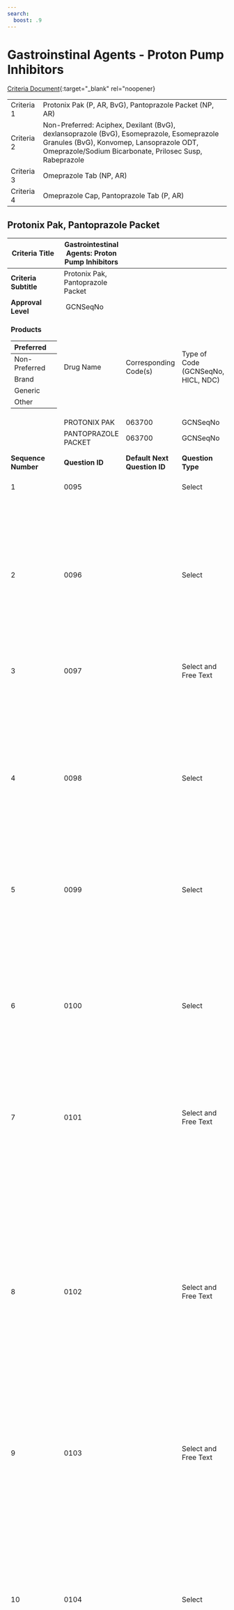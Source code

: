 ```yaml
---
search:
  boost: .9
---
```


# Gastroinstinal Agents - Proton Pump Inhibitors

[Criteria Document](https://mygainwell-my.sharepoint.com/:w:/g/personal/kaelyn_dobbins_gainwelltechnologies_com/EablvZtd5N9Fl1gDbh_BylkBmwQedxmb3nWTHFREOafmCA?e=Mu2UNp){:target="_blank" rel="noopener}

|||
| ---------- | ----------------------------------------------------------------------------------------------------------------------------------------------------------------------------------------------- |
| Criteria 1 | Protonix Pak (P, AR, BvG), Pantoprazole Packet (NP, AR)                                                                                                                                         |
| Criteria 2 | Non-Preferred: Aciphex, Dexilant (BvG), dexlansoprazole (BvG), Esomeprazole, Esomeprazole Granules (BvG), Konvomep, Lansoprazole ODT, Omeprazole/Sodium Bicarbonate, Prilosec Susp, Rabeprazole |
| Criteria 3 | Omeprazole Tab (NP, AR)                                                                                                                                                                         |
| Criteria 4 | Omeprazole Cap, Pantoprazole Tab (P, AR)                                                                                                                                                        |

## Protonix Pak, Pantoprazole Packet

<table>
<thead>
<tr class="header">
<th><strong>Criteria Title</strong> </th>
<th>Gastrointestinal Agents: Proton Pump Inhibitors</th>
<th></th>
<th></th>
<th></th>
<th></th>
<th></th>
</tr>
</thead>
<tbody>
<tr class="odd">
<td><strong>Criteria Subtitle</strong> </td>
<td>Protonix Pak, Pantoprazole Packet</td>
<td></td>
<td></td>
<td></td>
<td></td>
<td></td>
</tr>
<tr class="even">
<td><strong>Approval Level</strong> </td>
<td> GCNSeqNo</td>
<td></td>
<td></td>
<td></td>
<td></td>
<td></td>
</tr>
<tr class="odd">
<td><p><strong>Products </strong> </p>
<table>
<thead>
<tr class="header">
<th>Preferred</th>
<th></th>
</tr>
</thead>
<tbody>
<tr class="odd">
<td>Non-Preferred</td>
<td></td>
</tr>
<tr class="even">
<td>Brand</td>
<td></td>
</tr>
<tr class="odd">
<td>Generic</td>
<td></td>
</tr>
<tr class="even">
<td>Other</td>
<td></td>
</tr>
</tbody>
</table></td>
<td>Drug Name  </td>
<td>Corresponding Code(s) </td>
<td>Type of Code (GCNSeqNo, HICL, NDC) </td>
<td></td>
<td></td>
<td></td>
</tr>
<tr class="even">
<td></td>
<td>PROTONIX PAK</td>
<td>063700</td>
<td>GCNSeqNo</td>
<td></td>
<td></td>
<td></td>
</tr>
<tr class="odd">
<td></td>
<td>PANTOPRAZOLE PACKET</td>
<td>063700</td>
<td>GCNSeqNo</td>
<td></td>
<td></td>
<td></td>
</tr>
<tr class="even">
<td><strong>Sequence Number</strong></td>
<td><strong>Question ID</strong></td>
<td><strong>Default Next Question ID</strong></td>
<td><strong>Question Type</strong></td>
<td><strong>Question Text</strong></td>
<td><strong>Choice Text</strong></td>
<td><strong>Next Question ID</strong></td>
</tr>
<tr class="odd">
<td>1</td>
<td>0095</td>
<td></td>
<td>Select</td>
<td>What product is being requested?</td>
<td>Brand Protonix Pak</td>
<td>0096</td>
</tr>
<tr class="even">
<td></td>
<td></td>
<td></td>
<td></td>
<td></td>
<td>Generic pantoprazole packet</td>
<td>0098</td>
</tr>
<tr class="odd">
<td></td>
<td></td>
<td></td>
<td></td>
<td></td>
<td>Other</td>
<td>1235</td>
</tr>
<tr class="even">
<td>2</td>
<td>0096</td>
<td></td>
<td>Select</td>
<td><p>Is the patient 6 years and older?</p>
<p>Please note: a PA is only required for patients 6 years and older.</p></td>
<td>Y</td>
<td>0097</td>
</tr>
<tr class="odd">
<td></td>
<td></td>
<td></td>
<td></td>
<td></td>
<td>N</td>
<td>1237</td>
</tr>
<tr class="even">
<td>3</td>
<td>0097</td>
<td></td>
<td>Select and Free Text</td>
<td><p>Is the patient unable to swallow a tablet and/or capsule formulation?</p>
<p>If yes, please submit documentation.</p></td>
<td>Y</td>
<td>END (Approve x 180 days)</td>
</tr>
<tr class="odd">
<td></td>
<td></td>
<td></td>
<td></td>
<td></td>
<td>N</td>
<td>1235</td>
</tr>
<tr class="even">
<td>4</td>
<td>0098</td>
<td></td>
<td>Select</td>
<td>Was the drug initiated in the hospital for the treatment of a condition such as a GI bleed or the presence of a gastrostomy and/or jejunostomy (G, GJ, J-tube)?</td>
<td>Y</td>
<td>END (Approve x 180 days)</td>
</tr>
<tr class="odd">
<td></td>
<td></td>
<td></td>
<td></td>
<td></td>
<td>N</td>
<td>0099</td>
</tr>
<tr class="even">
<td>5</td>
<td>0099</td>
<td></td>
<td>Select</td>
<td><p>Is the patient new to therapy (initial authorization request) or continuing therapy (re-authorization request)? </p>
<p> </p></td>
<td>New Start (initial authorization request</td>
<td>0100</td>
</tr>
<tr class="odd">
<td></td>
<td></td>
<td></td>
<td></td>
<td></td>
<td>Continuation (re-authorization request) </td>
<td>1234</td>
</tr>
<tr class="even">
<td>6</td>
<td>0100</td>
<td></td>
<td>Select</td>
<td>Is this request being prescribed in accordance with Food and Drug Administration (FDA) approved labeling?</td>
<td>Y</td>
<td>0101</td>
</tr>
<tr class="odd">
<td></td>
<td></td>
<td></td>
<td></td>
<td></td>
<td>N</td>
<td>1235</td>
</tr>
<tr class="even">
<td>7</td>
<td>0101</td>
<td></td>
<td>Select and Free Text</td>
<td><p>Has the patient had an inadequate clinical response of at least <span class="underline">30 days</span> with at least <span class="underline">two preferred</span> drugs?</p>
<p>If yes, please submit the medication trials and dates.</p></td>
<td>Y</td>
<td>0103</td>
</tr>
<tr class="odd">
<td></td>
<td></td>
<td></td>
<td></td>
<td></td>
<td>N</td>
<td>0102</td>
</tr>
<tr class="even">
<td>8</td>
<td>0102</td>
<td></td>
<td>Select and Free Text</td>
<td><p>Has the provider submitted documentation of medical necessity beyond convenience for why the patient cannot be changed to a preferred drug (i.e., allergies, drug-drug interactions, contraindications, or intolerances)?</p>
<p>If yes, please submit the medication name and reason for inability to use.</p></td>
<td>Y</td>
<td>0103</td>
</tr>
<tr class="odd">
<td></td>
<td></td>
<td></td>
<td></td>
<td></td>
<td>N</td>
<td>1236</td>
</tr>
<tr class="even">
<td>9</td>
<td>0103</td>
<td></td>
<td>Select and Free Text</td>
<td><p>Has the brand medication been attempted and failed or is the brand medication contraindicated? </p>
<p>If yes, please submit documentation.</p></td>
<td>Y</td>
<td>0104</td>
</tr>
<tr class="odd">
<td></td>
<td></td>
<td></td>
<td></td>
<td></td>
<td>N</td>
<td>1235</td>
</tr>
<tr class="even">
<td>10</td>
<td>0104</td>
<td></td>
<td>Select</td>
<td><p>Is the request for any of the following:</p>
<p>1) a nonsolid oral dosage formulation</p>
<p>2) a non-preferred extended release formulation</p>
<p>3) a non-preferred brand name that has a preferred generic product</p></td>
<td>Y</td>
<td>0105</td>
</tr>
<tr class="odd">
<td></td>
<td></td>
<td></td>
<td></td>
<td></td>
<td>N</td>
<td>0106</td>
</tr>
<tr class="even">
<td>11</td>
<td>0105</td>
<td></td>
<td>Select and Free Text</td>
<td>Has the provider submitted documentation of medical necessity for the requested product (i.e. medical reasons for why the patient cannot be changed to a solid oral dosage formulation, inadequate clinical response with a product’s immediate release formulation, or inadequate clinical response or allergy of two or more generic labelers)?</td>
<td>Y</td>
<td>0106</td>
</tr>
<tr class="odd">
<td></td>
<td></td>
<td></td>
<td></td>
<td></td>
<td>N</td>
<td>1235</td>
</tr>
<tr class="even">
<td>12</td>
<td>0106</td>
<td></td>
<td>Select</td>
<td>Is the patient 6 years and older?</td>
<td>Y</td>
<td>0107</td>
</tr>
<tr class="odd">
<td></td>
<td></td>
<td></td>
<td></td>
<td></td>
<td>N</td>
<td>1001</td>
</tr>
<tr class="even">
<td>13</td>
<td>0107</td>
<td></td>
<td>Select and Free Text</td>
<td><p>Is the patient unable to swallow a tablet and/or capsule formulation?</p>
<p>If yes, please submit documentation.</p></td>
<td>Y</td>
<td>1001</td>
</tr>
<tr class="odd">
<td></td>
<td></td>
<td></td>
<td></td>
<td></td>
<td>N</td>
<td>1235</td>
</tr>
<tr class="even">
<td>14</td>
<td>1001</td>
<td></td>
<td>Select  </td>
<td><p>Is the request for once daily or twice daily dosing?</p>
<p>     </p></td>
<td>Once Daily Dosing</td>
<td>END (Pending Manual Review)</td>
</tr>
<tr class="odd">
<td></td>
<td></td>
<td></td>
<td></td>
<td></td>
<td>Twice Daily Dosing</td>
<td>1002</td>
</tr>
<tr class="even">
<td></td>
<td></td>
<td></td>
<td></td>
<td></td>
<td>Other</td>
<td>1235</td>
</tr>
<tr class="odd">
<td>15</td>
<td>1002</td>
<td></td>
<td>Select</td>
<td>Does the patient have a diagnosis of H. Pylori?</td>
<td>Y</td>
<td>1003</td>
</tr>
<tr class="even">
<td></td>
<td></td>
<td></td>
<td></td>
<td></td>
<td>N</td>
<td>1004</td>
</tr>
<tr class="odd">
<td>16</td>
<td>1003</td>
<td></td>
<td>Select and Free Text</td>
<td><p>Has the provider submitted documentation of the H. Pylori diagnosis?</p>
<p>If yes, please submit documentation.</p></td>
<td>Y</td>
<td>END (Pending Manual Review)</td>
</tr>
<tr class="even">
<td></td>
<td></td>
<td></td>
<td></td>
<td></td>
<td>N</td>
<td>1235</td>
</tr>
<tr class="odd">
<td>17</td>
<td>1004</td>
<td></td>
<td>Select</td>
<td>What is the patient’s diagnosis?</td>
<td>Carcinoma of GI Tract</td>
<td>1005</td>
</tr>
<tr class="even">
<td></td>
<td></td>
<td></td>
<td></td>
<td></td>
<td>COPD</td>
<td>1005</td>
</tr>
<tr class="odd">
<td></td>
<td></td>
<td></td>
<td></td>
<td></td>
<td>Crest Syndrome</td>
<td>1005</td>
</tr>
<tr class="even">
<td></td>
<td></td>
<td></td>
<td></td>
<td></td>
<td>Dyspepsia</td>
<td>1005</td>
</tr>
<tr class="odd">
<td></td>
<td></td>
<td></td>
<td></td>
<td></td>
<td>Esophageal Varices</td>
<td>1005</td>
</tr>
<tr class="even">
<td></td>
<td></td>
<td></td>
<td></td>
<td></td>
<td>Gastritis</td>
<td>1005</td>
</tr>
<tr class="odd">
<td></td>
<td></td>
<td></td>
<td></td>
<td></td>
<td>Gastroparesis</td>
<td>1005</td>
</tr>
<tr class="even">
<td></td>
<td></td>
<td></td>
<td></td>
<td></td>
<td>Scleroderma</td>
<td>1005</td>
</tr>
<tr class="odd">
<td></td>
<td></td>
<td></td>
<td></td>
<td></td>
<td>Symptomatic uncomplicated Barret’s Esophagus</td>
<td>1005</td>
</tr>
<tr class="even">
<td></td>
<td></td>
<td></td>
<td></td>
<td></td>
<td>Systemic Mastocytosis</td>
<td>1005</td>
</tr>
<tr class="odd">
<td></td>
<td></td>
<td></td>
<td></td>
<td></td>
<td>Zollinger Ellison Syndrome</td>
<td>1005</td>
</tr>
<tr class="even">
<td></td>
<td></td>
<td></td>
<td></td>
<td></td>
<td>Other</td>
<td>1005</td>
</tr>
<tr class="odd">
<td>18</td>
<td>1005</td>
<td></td>
<td>Select and Free Text</td>
<td><p>Has the provider submitted documentation of the patient’s diagnosis?</p>
<p>If yes, please submit documentation.</p></td>
<td>Y</td>
<td>1006</td>
</tr>
<tr class="even">
<td></td>
<td></td>
<td></td>
<td></td>
<td></td>
<td>N</td>
<td>1235</td>
</tr>
<tr class="odd">
<td>19</td>
<td>1006</td>
<td></td>
<td>Select and Free Text</td>
<td><p>Has the patient failed once daily dosing of the requested drug?</p>
<p>If yes, please submit documentation.</p></td>
<td>Y</td>
<td>END (Pending Manual Review)</td>
</tr>
<tr class="even">
<td></td>
<td></td>
<td></td>
<td></td>
<td></td>
<td>N</td>
<td>1235</td>
</tr>
<tr class="odd">
<td>20</td>
<td>1234</td>
<td></td>
<td>Select and Free Text</td>
<td>Has the provider submitted documentation of the patient’s clinical response to treatment and ongoing safety monitoring?</td>
<td>Y</td>
<td>END (Pending Manual Review)</td>
</tr>
<tr class="even">
<td></td>
<td></td>
<td></td>
<td></td>
<td></td>
<td>N</td>
<td>1235</td>
</tr>
<tr class="odd">
<td>21</td>
<td>1235</td>
<td></td>
<td>Free Text</td>
<td>Please provide the rationale for the medication being requested.</td>
<td>END (Pending Manual Review)</td>
<td></td>
</tr>
<tr class="even">
<td>22</td>
<td>1236</td>
<td></td>
<td>Free Text</td>
<td>Please explain the reason(s) why the patient is unable to use medications not requiring prior approval.</td>
<td>END (Pending Manual Review)</td>
<td></td>
</tr>
<tr class="odd">
<td>23</td>
<td>1237</td>
<td></td>
<td>Free Text</td>
<td>A PA is not required for those younger than 6 years of age.</td>
<td>END (Pending Manual Review)</td>
<td></td>
</tr>
</tbody>
</table>

LENGTH OF AUTHORIZATIONS: Dependent on diagnosis

|||
| ------------------ | --------- |
| **Last Approved ** | 8/11/2023 |
| **Other**          |           |

## Non-Preferred Products

<table>
<thead>
<tr class="header">
<th><strong>Criteria Title</strong> </th>
<th>Gastrointestinal Agents: Proton Pump Inhibitors</th>
<th></th>
<th></th>
<th></th>
<th></th>
<th></th>
</tr>
</thead>
<tbody>
<tr class="odd">
<td><strong>Criteria Subtitle</strong> </td>
<td>Non-Preferred Products</td>
<td></td>
<td></td>
<td></td>
<td></td>
<td></td>
</tr>
<tr class="even">
<td><strong>Approval Level</strong> </td>
<td> GCNSeqNo</td>
<td></td>
<td></td>
<td></td>
<td></td>
<td></td>
</tr>
<tr class="odd">
<td><p><strong>Products </strong> </p>
<table>
<thead>
<tr class="header">
<th>Preferred</th>
<th></th>
</tr>
</thead>
<tbody>
<tr class="odd">
<td>Non-Preferred</td>
<td>X</td>
</tr>
<tr class="even">
<td>Brand</td>
<td></td>
</tr>
<tr class="odd">
<td>Generic</td>
<td></td>
</tr>
<tr class="even">
<td>Other</td>
<td></td>
</tr>
</tbody>
</table></td>
<td>Drug Name  </td>
<td>Corresponding Code(s) </td>
<td>Type of Code (GCNSeqNo, HICL, NDC) </td>
<td></td>
<td></td>
<td></td>
</tr>
<tr class="even">
<td></td>
<td>ACIPHEX</td>
<td>040941</td>
<td>GCNSeqNo</td>
<td></td>
<td></td>
<td></td>
</tr>
<tr class="odd">
<td></td>
<td>DEXILANT</td>
<td>064793</td>
<td>GCNSeqNo</td>
<td></td>
<td></td>
<td></td>
</tr>
<tr class="even">
<td></td>
<td>DEXILANT</td>
<td>064794</td>
<td>GCNSeqNo</td>
<td></td>
<td></td>
<td></td>
</tr>
<tr class="odd">
<td></td>
<td>DEXLANSOPRAZOLE DR 30 MG CAP</td>
<td>064793</td>
<td>GCNSeqNo</td>
<td></td>
<td></td>
<td></td>
</tr>
<tr class="even">
<td></td>
<td>DEXLANSOPRAZOLE DR 60 MG CAP</td>
<td>064794</td>
<td>GCNSeqNo</td>
<td></td>
<td></td>
<td></td>
</tr>
<tr class="odd">
<td></td>
<td>ESOMPERAZOLE</td>
<td>046649</td>
<td>GCNSeqNo</td>
<td></td>
<td></td>
<td></td>
</tr>
<tr class="even">
<td></td>
<td>ESOMEPRAZOLE</td>
<td>047525</td>
<td>GCNSeqNo</td>
<td></td>
<td></td>
<td></td>
</tr>
<tr class="odd">
<td></td>
<td>ESOMEPRAZOLE</td>
<td>047526</td>
<td>GCNSeqNo</td>
<td></td>
<td></td>
<td></td>
</tr>
<tr class="even">
<td></td>
<td>ESOMEPRAZOLE GRANULES</td>
<td>062245</td>
<td>GCNSeqNo</td>
<td></td>
<td></td>
<td></td>
</tr>
<tr class="odd">
<td></td>
<td>ESOMEPRAZOLE GRANULES</td>
<td>062246</td>
<td>GCNSeqNo</td>
<td></td>
<td></td>
<td></td>
</tr>
<tr class="even">
<td></td>
<td>ESOMEPRAZOLE GRANULES</td>
<td>063668</td>
<td>GCNSeqNo</td>
<td></td>
<td></td>
<td></td>
</tr>
<tr class="odd">
<td></td>
<td>KONVOMEP</td>
<td>083784</td>
<td>GCNSeqNo</td>
<td></td>
<td></td>
<td></td>
</tr>
<tr class="even">
<td></td>
<td>LANSOPRAZOLE ODT</td>
<td>051653</td>
<td>GCNSeqNo</td>
<td></td>
<td></td>
<td></td>
</tr>
<tr class="odd">
<td></td>
<td>LANSOPRAZOLE ODT</td>
<td>051654</td>
<td>GCNSeqNo</td>
<td></td>
<td></td>
<td></td>
</tr>
<tr class="even">
<td></td>
<td>OMEPRAZOLE/SODIUM BICARBONATE</td>
<td>060471</td>
<td>GCNSeqNo</td>
<td></td>
<td></td>
<td></td>
</tr>
<tr class="odd">
<td></td>
<td>OMEPRAZOLE/SODIUM BICARBONATE</td>
<td>060472</td>
<td>GCNSeqNo</td>
<td></td>
<td></td>
<td></td>
</tr>
<tr class="even">
<td></td>
<td>OMEPRAZOLE/SODIUM BICARBONATE</td>
<td>060473</td>
<td>GCNSeqNo</td>
<td></td>
<td></td>
<td></td>
</tr>
<tr class="odd">
<td></td>
<td>OMEPRAZOLE/SODIUM BICARBONATE</td>
<td>060474</td>
<td>GCNSeqNo</td>
<td></td>
<td></td>
<td></td>
</tr>
<tr class="even">
<td></td>
<td>PRILOSEC SUSP</td>
<td>064774</td>
<td>GCNSeqNo</td>
<td></td>
<td></td>
<td></td>
</tr>
<tr class="odd">
<td></td>
<td>PRILOSEC SUSP</td>
<td>064775</td>
<td>GCNSeqNo</td>
<td></td>
<td></td>
<td></td>
</tr>
<tr class="even">
<td></td>
<td>RABEPRAZOLE</td>
<td>040941</td>
<td>GCNSeqNo</td>
<td></td>
<td></td>
<td></td>
</tr>
<tr class="odd">
<td><strong>Sequence Number</strong></td>
<td><strong>Question ID</strong></td>
<td><strong>Default Next Question ID</strong></td>
<td><strong>Question Type</strong></td>
<td><strong>Question Text</strong></td>
<td><strong>Choice Text</strong></td>
<td><strong>Next Question ID</strong></td>
</tr>
<tr class="even">
<td>1</td>
<td>0098</td>
<td></td>
<td>Select</td>
<td>Was the drug being requested initiated in the hospital for the treatment of a condition such as a GI bleed or the presence of a gastrostomy and/or jejunostomy (G, GJ, J-tube)?</td>
<td>Y</td>
<td>END (Approve x 180 days)</td>
</tr>
<tr class="odd">
<td></td>
<td></td>
<td></td>
<td></td>
<td></td>
<td>N</td>
<td>0099</td>
</tr>
<tr class="even">
<td>2</td>
<td>0099</td>
<td></td>
<td>Select</td>
<td><p>Is the patient new to therapy (initial authorization request) or continuing therapy (re-authorization request)? </p>
<p> </p></td>
<td>New Start (initial authorization request</td>
<td>0100</td>
</tr>
<tr class="odd">
<td></td>
<td></td>
<td></td>
<td></td>
<td></td>
<td>Continuation (re-authorization request) </td>
<td>1234</td>
</tr>
<tr class="even">
<td>3</td>
<td>0100</td>
<td></td>
<td>Select</td>
<td>Is this request being prescribed in accordance with Food and Drug Administration (FDA) approved labeling?</td>
<td>Y</td>
<td>0101</td>
</tr>
<tr class="odd">
<td></td>
<td></td>
<td></td>
<td></td>
<td></td>
<td>N</td>
<td>1235</td>
</tr>
<tr class="even">
<td>4</td>
<td>0101</td>
<td></td>
<td>Select and Free Text</td>
<td><p>Has the patient had an inadequate clinical response of at least <span class="underline">30 days</span> with at least <span class="underline">two preferred</span> drugs?</p>
<p>If yes, please submit the medication trials and dates.</p></td>
<td>Y</td>
<td>0103</td>
</tr>
<tr class="odd">
<td></td>
<td></td>
<td></td>
<td></td>
<td></td>
<td>N</td>
<td>0102</td>
</tr>
<tr class="even">
<td>5</td>
<td>0102</td>
<td></td>
<td>Select and Free Text</td>
<td><p>Has the provider submitted documentation of medical necessity beyond convenience for why the patient cannot be changed to a preferred drug (i.e., allergies, drug-drug interactions, contraindications, or intolerances)?</p>
<p>If yes, please submit the medication name and reason for inability to use.</p></td>
<td>Y</td>
<td>0103</td>
</tr>
<tr class="odd">
<td></td>
<td></td>
<td></td>
<td></td>
<td></td>
<td>N</td>
<td>1236</td>
</tr>
<tr class="even">
<td>6</td>
<td>0103</td>
<td></td>
<td>Select</td>
<td><p>Is the request for any of the following:</p>
<p>1) a nonsolid oral dosage formulation</p>
<p>2) a non-preferred extended release formulation</p>
<p>3) a non-preferred brand name that has a preferred generic product</p></td>
<td>Y</td>
<td>0104</td>
</tr>
<tr class="odd">
<td></td>
<td></td>
<td></td>
<td></td>
<td></td>
<td>N</td>
<td>0105</td>
</tr>
<tr class="even">
<td>7</td>
<td>0104</td>
<td></td>
<td>Select and Free Text</td>
<td>Has the provider submitted documentation of medical necessity for the requested product (i.e. medical reasons for why the patient cannot be changed to a solid oral dosage formulation, inadequate clinical response with a product’s immediate release formulation, or inadequate clinical response or allergy of two or more generic labelers)?</td>
<td>Y</td>
<td>0105</td>
</tr>
<tr class="odd">
<td></td>
<td></td>
<td></td>
<td></td>
<td></td>
<td>N</td>
<td>1235</td>
</tr>
<tr class="even">
<td>8</td>
<td>0105</td>
<td></td>
<td>Select</td>
<td><p>Is the request for any of the following products:</p>
<p>Brand Dexilant, generic dexlansoprazole, or generic esomeprazole granules?</p></td>
<td>Y</td>
<td>0106</td>
</tr>
<tr class="odd">
<td></td>
<td></td>
<td></td>
<td></td>
<td></td>
<td>N</td>
<td>1001</td>
</tr>
<tr class="even">
<td>9</td>
<td>0106</td>
<td></td>
<td>Select</td>
<td>Which drug is being requested?</td>
<td>Brand Dexilant</td>
<td>1001</td>
</tr>
<tr class="odd">
<td></td>
<td></td>
<td></td>
<td></td>
<td></td>
<td>Generic dexlansoprazole</td>
<td>0107</td>
</tr>
<tr class="even">
<td></td>
<td></td>
<td></td>
<td></td>
<td></td>
<td>Generic esomeprazole granules</td>
<td>0107</td>
</tr>
<tr class="odd">
<td></td>
<td></td>
<td></td>
<td></td>
<td></td>
<td>Other</td>
<td>1235</td>
</tr>
<tr class="even">
<td>10</td>
<td>0107</td>
<td></td>
<td>Select and Free Text</td>
<td><p>Has the brand medication been attempted and failed or is the brand medication contraindicated? </p>
<p>If yes, please submit documentation.</p></td>
<td>Y</td>
<td>1001</td>
</tr>
<tr class="odd">
<td></td>
<td></td>
<td></td>
<td></td>
<td></td>
<td>N</td>
<td>1235</td>
</tr>
<tr class="even">
<td>11</td>
<td>1001</td>
<td></td>
<td>Select  </td>
<td><p>Is the request for once daily or twice daily dosing?</p>
<p>     </p></td>
<td>Once Daily Dosing</td>
<td>END (Approve x 180 days)</td>
</tr>
<tr class="odd">
<td></td>
<td></td>
<td></td>
<td></td>
<td></td>
<td>Twice Daily Dosing</td>
<td>1002</td>
</tr>
<tr class="even">
<td></td>
<td></td>
<td></td>
<td></td>
<td></td>
<td>Other</td>
<td>1235</td>
</tr>
<tr class="odd">
<td>12</td>
<td>1002</td>
<td></td>
<td>Select</td>
<td>Does the patient have a diagnosis of H. Pylori?</td>
<td>Y</td>
<td>1003</td>
</tr>
<tr class="even">
<td></td>
<td></td>
<td></td>
<td></td>
<td></td>
<td>N</td>
<td>1004</td>
</tr>
<tr class="odd">
<td>13</td>
<td>1003</td>
<td></td>
<td>Select and Free Text</td>
<td><p>Has the provider submitted documentation of the H. Pylori diagnosis?</p>
<p>If yes, please submit documentation.</p></td>
<td>Y</td>
<td>END (Pending Manual Review)</td>
</tr>
<tr class="even">
<td></td>
<td></td>
<td></td>
<td></td>
<td></td>
<td>N</td>
<td>1235</td>
</tr>
<tr class="odd">
<td>14</td>
<td>1004</td>
<td></td>
<td>Select</td>
<td>What is the patient’s diagnosis?</td>
<td>Carcinoma of GI Tract</td>
<td>1005</td>
</tr>
<tr class="even">
<td></td>
<td></td>
<td></td>
<td></td>
<td></td>
<td>COPD</td>
<td>1005</td>
</tr>
<tr class="odd">
<td></td>
<td></td>
<td></td>
<td></td>
<td></td>
<td>Crest Syndrome</td>
<td>1005</td>
</tr>
<tr class="even">
<td></td>
<td></td>
<td></td>
<td></td>
<td></td>
<td>Dyspepsia</td>
<td>1005</td>
</tr>
<tr class="odd">
<td></td>
<td></td>
<td></td>
<td></td>
<td></td>
<td>Esophageal Varices</td>
<td>1005</td>
</tr>
<tr class="even">
<td></td>
<td></td>
<td></td>
<td></td>
<td></td>
<td>Gastritis</td>
<td>1005</td>
</tr>
<tr class="odd">
<td></td>
<td></td>
<td></td>
<td></td>
<td></td>
<td>Gastroparesis</td>
<td>1005</td>
</tr>
<tr class="even">
<td></td>
<td></td>
<td></td>
<td></td>
<td></td>
<td>Scleroderma</td>
<td>1005</td>
</tr>
<tr class="odd">
<td></td>
<td></td>
<td></td>
<td></td>
<td></td>
<td>Symptomatic uncomplicated Barret’s Esophagus</td>
<td>1005</td>
</tr>
<tr class="even">
<td></td>
<td></td>
<td></td>
<td></td>
<td></td>
<td>Systemic Mastocytosis</td>
<td>1005</td>
</tr>
<tr class="odd">
<td></td>
<td></td>
<td></td>
<td></td>
<td></td>
<td>Zollinger Ellison Syndrome</td>
<td>1005</td>
</tr>
<tr class="even">
<td></td>
<td></td>
<td></td>
<td></td>
<td></td>
<td>Other</td>
<td>1005</td>
</tr>
<tr class="odd">
<td>15</td>
<td>1005</td>
<td></td>
<td>Select and Free Text</td>
<td><p>Has the provider submitted documentation of the patient’s diagnosis?</p>
<p>If yes, please submit documentation.</p></td>
<td>Y</td>
<td>1006</td>
</tr>
<tr class="even">
<td></td>
<td></td>
<td></td>
<td></td>
<td></td>
<td>N</td>
<td>1235</td>
</tr>
<tr class="odd">
<td>16</td>
<td>1006</td>
<td></td>
<td>Select and Free Text</td>
<td><p>Has the patient failed once daily dosing of the requested drug?</p>
<p>If yes, please submit documentation.</p></td>
<td>Y</td>
<td>END (Pending Manual Review)</td>
</tr>
<tr class="even">
<td></td>
<td></td>
<td></td>
<td></td>
<td></td>
<td>N</td>
<td>1235</td>
</tr>
<tr class="odd">
<td>17</td>
<td>1234</td>
<td></td>
<td>Select and Free Text</td>
<td>Has the provider submitted documentation of the patient’s clinical response to treatment and ongoing safety monitoring?</td>
<td>Y</td>
<td>END (Pending Manual Review)</td>
</tr>
<tr class="even">
<td></td>
<td></td>
<td></td>
<td></td>
<td></td>
<td>N</td>
<td>1235</td>
</tr>
<tr class="odd">
<td>18</td>
<td>1235</td>
<td></td>
<td>Free Text</td>
<td>Please provide the rationale for the medication being requested.</td>
<td>END (Pending Manual Review)</td>
<td></td>
</tr>
<tr class="even">
<td>19</td>
<td>1236</td>
<td></td>
<td>Free Text</td>
<td>Please explain the reason(s) why the patient is unable to use medications not requiring prior approval.</td>
<td>END (Pending Manual Review)</td>
<td></td>
</tr>
</tbody>
</table>

LENGTH OF AUTHORIZATIONS: Dependent on diagnosis

|||
| ------------------ | --------- |
| **Last Approved ** | 8/11/2023 |
| **Other**          |           |

## Omeprazole Tab

<table>
<thead>
<tr class="header">
<th><strong>Criteria Title</strong> </th>
<th>Gastrointestinal Agents: Proton Pump Inhibitors</th>
<th></th>
<th></th>
<th></th>
<th></th>
<th></th>
</tr>
</thead>
<tbody>
<tr class="odd">
<td><strong>Criteria Subtitle</strong> </td>
<td>Omeprazole Tab</td>
<td></td>
<td></td>
<td></td>
<td></td>
<td></td>
</tr>
<tr class="even">
<td><strong>Approval Level</strong> </td>
<td> GCNSeqNo</td>
<td></td>
<td></td>
<td></td>
<td></td>
<td></td>
</tr>
<tr class="odd">
<td><p><strong>Products </strong> </p>
<table>
<thead>
<tr class="header">
<th>Preferred</th>
<th></th>
</tr>
</thead>
<tbody>
<tr class="odd">
<td>Non-Preferred</td>
<td>X</td>
</tr>
<tr class="even">
<td>Brand</td>
<td></td>
</tr>
<tr class="odd">
<td>Generic</td>
<td></td>
</tr>
<tr class="even">
<td>Other</td>
<td></td>
</tr>
</tbody>
</table></td>
<td>Drug Name  </td>
<td>Corresponding Code(s) </td>
<td>Type of Code (GCNSeqNo, HICL, NDC) </td>
<td></td>
<td></td>
<td></td>
</tr>
<tr class="even">
<td></td>
<td>OMEPRAZOLE TAB</td>
<td>054334</td>
<td>GCNSeqNo</td>
<td></td>
<td></td>
<td></td>
</tr>
<tr class="odd">
<td></td>
<td>OMEPRAZOLE TAB</td>
<td>025703</td>
<td>GCNSeqNo</td>
<td></td>
<td></td>
<td></td>
</tr>
<tr class="even">
<td><strong>Sequence Number</strong></td>
<td><strong>Question ID</strong></td>
<td><strong>Default Next Question ID</strong></td>
<td><strong>Question Type</strong></td>
<td><strong>Question Text</strong></td>
<td><strong>Choice Text</strong></td>
<td><strong>Next Question ID</strong></td>
</tr>
<tr class="odd">
<td>1</td>
<td>0098</td>
<td></td>
<td>Select</td>
<td>Was the drug being requested initiated in the hospital for the treatment of a condition such as a GI bleed or the presence of a gastrostomy and/or jejunostomy (G, GJ, J-tube)?</td>
<td>Y</td>
<td>END (Approve x 180 days)</td>
</tr>
<tr class="even">
<td></td>
<td></td>
<td></td>
<td></td>
<td></td>
<td>N</td>
<td>0099</td>
</tr>
<tr class="odd">
<td>2</td>
<td>0099</td>
<td></td>
<td>Select</td>
<td><p>Is the patient new to therapy (initial authorization request) or continuing therapy (re-authorization request)? </p>
<p> </p></td>
<td>New Start (initial authorization request)</td>
<td>0100</td>
</tr>
<tr class="even">
<td></td>
<td></td>
<td></td>
<td></td>
<td></td>
<td>Continuation (re-authorization request) </td>
<td>1234</td>
</tr>
<tr class="odd">
<td>3</td>
<td>0100</td>
<td></td>
<td>Select</td>
<td>Is this request being prescribed in accordance with Food and Drug Administration (FDA) approved labeling?</td>
<td>Y</td>
<td>0101</td>
</tr>
<tr class="even">
<td></td>
<td></td>
<td></td>
<td></td>
<td></td>
<td>N</td>
<td>1235</td>
</tr>
<tr class="odd">
<td>4</td>
<td>0101</td>
<td></td>
<td>Select and Free Text</td>
<td><p>Has the patient had an inadequate clinical response of at least <span class="underline">30 days</span> with at least <span class="underline">two preferred</span> drugs?</p>
<p>If yes, please submit the medication trials and dates.</p></td>
<td>Y</td>
<td>0103</td>
</tr>
<tr class="even">
<td></td>
<td></td>
<td></td>
<td></td>
<td></td>
<td>N</td>
<td>0102</td>
</tr>
<tr class="odd">
<td>5</td>
<td>0102</td>
<td></td>
<td>Select and Free Text</td>
<td><p>Has the provider submitted documentation of medical necessity beyond convenience for why the patient cannot be changed to a preferred drug (i.e., allergies, drug-drug interactions, contraindications, or intolerances)?</p>
<p>If yes, please submit the medication name and reason for inability to use.</p></td>
<td>Y</td>
<td>0103</td>
</tr>
<tr class="even">
<td></td>
<td></td>
<td></td>
<td></td>
<td></td>
<td>N</td>
<td>1236</td>
</tr>
<tr class="odd">
<td>6</td>
<td>0103</td>
<td></td>
<td>Select</td>
<td><p>Is the request for any of the following:</p>
<p>1) a nonsolid oral dosage formulation</p>
<p>2) a non-preferred extended release formulation</p>
<p>3) a non-preferred brand name that has a preferred generic product</p></td>
<td>Y</td>
<td>0104</td>
</tr>
<tr class="even">
<td></td>
<td></td>
<td></td>
<td></td>
<td></td>
<td>N</td>
<td>1000</td>
</tr>
<tr class="odd">
<td>7</td>
<td>0104</td>
<td></td>
<td>Select and Free Text</td>
<td>Has the provider submitted documentation of medical necessity for the requested product (i.e. medical reasons for why the patient cannot be changed to a solid oral dosage formulation, inadequate clinical response with a product’s immediate release formulation, or inadequate clinical response or allergy of two or more generic labelers)?</td>
<td>Y</td>
<td>1000</td>
</tr>
<tr class="even">
<td></td>
<td></td>
<td></td>
<td></td>
<td></td>
<td>N</td>
<td>1235</td>
</tr>
<tr class="odd">
<td>8</td>
<td>1000</td>
<td></td>
<td>Select  </td>
<td><p>Is the patient 21 years and older?</p>
<p>   </p></td>
<td>Y</td>
<td>1001</td>
</tr>
<tr class="even">
<td></td>
<td></td>
<td></td>
<td></td>
<td></td>
<td>N</td>
<td>END (Approve x 180 days)</td>
</tr>
<tr class="odd">
<td>9</td>
<td>1001</td>
<td></td>
<td>Select  </td>
<td><p>Is the request for once daily or twice daily dosing?</p>
<p>     </p></td>
<td>Once Daily Dosing</td>
<td>END (Approve x 180 days)</td>
</tr>
<tr class="even">
<td></td>
<td></td>
<td></td>
<td></td>
<td></td>
<td>Twice Daily Dosing</td>
<td>1002</td>
</tr>
<tr class="odd">
<td></td>
<td></td>
<td></td>
<td></td>
<td></td>
<td>Other</td>
<td>1235</td>
</tr>
<tr class="even">
<td>10</td>
<td>1002</td>
<td></td>
<td>Select</td>
<td>Does the patient have a diagnosis of H. Pylori?</td>
<td>Y</td>
<td>1003</td>
</tr>
<tr class="odd">
<td></td>
<td></td>
<td></td>
<td></td>
<td></td>
<td>N</td>
<td>1004</td>
</tr>
<tr class="even">
<td>11</td>
<td>1003</td>
<td></td>
<td>Select and Free Text</td>
<td><p>Has the provider submitted documentation of the H. Pylori diagnosis?</p>
<p>If yes, please submit documentation.</p></td>
<td>Y</td>
<td>END (Pending Manual Review)</td>
</tr>
<tr class="odd">
<td></td>
<td></td>
<td></td>
<td></td>
<td></td>
<td>N</td>
<td>1235</td>
</tr>
<tr class="even">
<td>12</td>
<td>1004</td>
<td></td>
<td>Select</td>
<td>What is the patient’s diagnosis?</td>
<td>Carcinoma of GI Tract</td>
<td>1005</td>
</tr>
<tr class="odd">
<td></td>
<td></td>
<td></td>
<td></td>
<td></td>
<td>COPD</td>
<td>1005</td>
</tr>
<tr class="even">
<td></td>
<td></td>
<td></td>
<td></td>
<td></td>
<td>Crest Syndrome</td>
<td>1005</td>
</tr>
<tr class="odd">
<td></td>
<td></td>
<td></td>
<td></td>
<td></td>
<td>Dyspepsia</td>
<td>1005</td>
</tr>
<tr class="even">
<td></td>
<td></td>
<td></td>
<td></td>
<td></td>
<td>Esophageal Varices</td>
<td>1005</td>
</tr>
<tr class="odd">
<td></td>
<td></td>
<td></td>
<td></td>
<td></td>
<td>Gastritis</td>
<td>1005</td>
</tr>
<tr class="even">
<td></td>
<td></td>
<td></td>
<td></td>
<td></td>
<td>Gastroparesis</td>
<td>1005</td>
</tr>
<tr class="odd">
<td></td>
<td></td>
<td></td>
<td></td>
<td></td>
<td>Scleroderma</td>
<td>1005</td>
</tr>
<tr class="even">
<td></td>
<td></td>
<td></td>
<td></td>
<td></td>
<td>Symptomatic uncomplicated Barret’s Esophagus</td>
<td>1005</td>
</tr>
<tr class="odd">
<td></td>
<td></td>
<td></td>
<td></td>
<td></td>
<td>Systemic Mastocytosis</td>
<td>1005</td>
</tr>
<tr class="even">
<td></td>
<td></td>
<td></td>
<td></td>
<td></td>
<td>Zollinger Ellison Syndrome</td>
<td>1005</td>
</tr>
<tr class="odd">
<td></td>
<td></td>
<td></td>
<td></td>
<td></td>
<td>Other</td>
<td>1005</td>
</tr>
<tr class="even">
<td>13</td>
<td>1005</td>
<td></td>
<td>Select and Free Text</td>
<td><p>Has the provider submitted documentation of the patient’s diagnosis?</p>
<p>If yes, please submit documentation.</p></td>
<td>Y</td>
<td>1006</td>
</tr>
<tr class="odd">
<td></td>
<td></td>
<td></td>
<td></td>
<td></td>
<td>N</td>
<td>1235</td>
</tr>
<tr class="even">
<td>14</td>
<td>1006</td>
<td></td>
<td>Select and Free Text</td>
<td><p>Has the patient failed once daily dosing of the requested drug?</p>
<p>If yes, please submit documentation.</p></td>
<td>Y</td>
<td>END (Pending Manual Review)</td>
</tr>
<tr class="odd">
<td></td>
<td></td>
<td></td>
<td></td>
<td></td>
<td>N</td>
<td>1235</td>
</tr>
<tr class="even">
<td>15</td>
<td>1234</td>
<td></td>
<td>Select and Free Text</td>
<td>Has the provider submitted documentation of the patient’s clinical response to treatment and ongoing safety monitoring?</td>
<td>Y</td>
<td>END (Pending Manual Review)</td>
</tr>
<tr class="odd">
<td></td>
<td></td>
<td></td>
<td></td>
<td></td>
<td>N</td>
<td>1235</td>
</tr>
<tr class="even">
<td>16</td>
<td>1235</td>
<td></td>
<td>Free Text</td>
<td>Please provide the rationale for the medication being requested.</td>
<td>END (Pending Manual Review)</td>
<td></td>
</tr>
<tr class="odd">
<td>17</td>
<td>1236</td>
<td></td>
<td>Free Text</td>
<td>Please explain the reason(s) why the patient is unable to use medications not requiring prior approval.</td>
<td>END (Pending Manual Review)</td>
<td></td>
</tr>
</tbody>
</table>

LENGTH OF AUTHORIZATIONS: Dependent on diagnosis

|||
| ------------------ | --------- |
| **Last Approved ** | 8/11/2023 |
| **Other**          |           |

## Omeprazole Cap, Pantoprazole Tab

<table>
<thead>
<tr class="header">
<th><strong>Criteria Title</strong> </th>
<th>Gastrointestinal Agents: Proton Pump Inhibitors</th>
<th></th>
<th></th>
<th></th>
<th></th>
<th></th>
</tr>
</thead>
<tbody>
<tr class="odd">
<td><strong>Criteria Subtitle</strong> </td>
<td>Omeprazole Cap, Pantoprazole Tab</td>
<td></td>
<td></td>
<td></td>
<td></td>
<td></td>
</tr>
<tr class="even">
<td><strong>Approval Level</strong> </td>
<td> GCNSeqNo</td>
<td></td>
<td></td>
<td></td>
<td></td>
<td></td>
</tr>
<tr class="odd">
<td><p><strong>Products </strong> </p>
<table>
<thead>
<tr class="header">
<th>Preferred</th>
<th>X</th>
</tr>
</thead>
<tbody>
<tr class="odd">
<td>Non-Preferred</td>
<td></td>
</tr>
<tr class="even">
<td>Brand</td>
<td></td>
</tr>
<tr class="odd">
<td>Generic</td>
<td></td>
</tr>
<tr class="even">
<td>Other</td>
<td></td>
</tr>
</tbody>
</table></td>
<td>Drug Name  </td>
<td>Corresponding Code(s) </td>
<td>Type of Code (GCNSeqNo, HICL, NDC) </td>
<td></td>
<td></td>
<td></td>
</tr>
<tr class="even">
<td></td>
<td>OMEPRAZOLE CAP</td>
<td>066403</td>
<td>GCNSeqNo</td>
<td></td>
<td></td>
<td></td>
</tr>
<tr class="odd">
<td></td>
<td>OMEPRAZOLE CAP</td>
<td>033530</td>
<td>GCNSeqNo</td>
<td></td>
<td></td>
<td></td>
</tr>
<tr class="even">
<td></td>
<td>OMEPRAZOLE CAP</td>
<td>043136</td>
<td>GCNSeqNo</td>
<td></td>
<td></td>
<td></td>
</tr>
<tr class="odd">
<td></td>
<td>OMEPRAZOLE CAP</td>
<td>043137</td>
<td>GCNSeqNo</td>
<td></td>
<td></td>
<td></td>
</tr>
<tr class="even">
<td></td>
<td>PANTOPRAZOLE TAB</td>
<td>027462</td>
<td>GCNSeqNo</td>
<td></td>
<td></td>
<td></td>
</tr>
<tr class="odd">
<td></td>
<td>PANTOPRAOZLE TAB</td>
<td>039545</td>
<td>GCNSeqNo</td>
<td></td>
<td></td>
<td></td>
</tr>
<tr class="even">
<td><strong>Sequence Number</strong></td>
<td><strong>Question ID</strong></td>
<td><strong>Default Next Question ID</strong></td>
<td><strong>Question Type</strong></td>
<td><strong>Question Text</strong></td>
<td><strong>Choice Text</strong></td>
<td><strong>Next Question ID</strong></td>
</tr>
<tr class="odd">
<td>1</td>
<td>0999</td>
<td></td>
<td>Select  </td>
<td>Is the patient 21 years and older?</td>
<td>Y</td>
<td>1000</td>
</tr>
<tr class="even">
<td></td>
<td></td>
<td></td>
<td></td>
<td></td>
<td>N</td>
<td>1236</td>
</tr>
<tr class="odd">
<td>2</td>
<td>1000</td>
<td></td>
<td>Select  </td>
<td><p>Is the request for once daily or twice daily dosing?</p>
<p>     </p></td>
<td>Once Daily Dosing</td>
<td>1237</td>
</tr>
<tr class="even">
<td></td>
<td></td>
<td></td>
<td></td>
<td></td>
<td>Twice Daily Dosing</td>
<td>1001</td>
</tr>
<tr class="odd">
<td></td>
<td></td>
<td></td>
<td></td>
<td></td>
<td>Other</td>
<td>1235</td>
</tr>
<tr class="even">
<td>3</td>
<td>1001</td>
<td></td>
<td>Select</td>
<td>Was the drug being requested initiated in the hospital for the treatment of a condition such as a GI bleed or the presence of a gastrostomy and/or jejunostomy (G, GJ, J-tube)?</td>
<td>Y</td>
<td>END (Approve x 180 days)</td>
</tr>
<tr class="odd">
<td></td>
<td></td>
<td></td>
<td></td>
<td></td>
<td>N</td>
<td>1002</td>
</tr>
<tr class="even">
<td>4</td>
<td>1002</td>
<td></td>
<td>Select</td>
<td>Does the patient have a diagnosis of H. Pylori?</td>
<td>Y</td>
<td>1003</td>
</tr>
<tr class="odd">
<td></td>
<td></td>
<td></td>
<td></td>
<td></td>
<td>N</td>
<td>1004</td>
</tr>
<tr class="even">
<td>5</td>
<td>1003</td>
<td></td>
<td>Select and Free Text</td>
<td><p>Has the provider submitted documentation of the H. Pylori diagnosis?</p>
<p>If yes, please submit documentation.</p></td>
<td>Y</td>
<td>END (Pending Manual Review)</td>
</tr>
<tr class="odd">
<td></td>
<td></td>
<td></td>
<td></td>
<td></td>
<td>N</td>
<td>1235</td>
</tr>
<tr class="even">
<td>6</td>
<td>1004</td>
<td></td>
<td>Select</td>
<td>What is the patient’s diagnosis?</td>
<td>Carcinoma of GI Tract</td>
<td>1005</td>
</tr>
<tr class="odd">
<td></td>
<td></td>
<td></td>
<td></td>
<td></td>
<td>COPD</td>
<td>1005</td>
</tr>
<tr class="even">
<td></td>
<td></td>
<td></td>
<td></td>
<td></td>
<td>Crest Syndrome</td>
<td>1005</td>
</tr>
<tr class="odd">
<td></td>
<td></td>
<td></td>
<td></td>
<td></td>
<td>Dyspepsia</td>
<td>1005</td>
</tr>
<tr class="even">
<td></td>
<td></td>
<td></td>
<td></td>
<td></td>
<td>Esophageal Varices</td>
<td>1005</td>
</tr>
<tr class="odd">
<td></td>
<td></td>
<td></td>
<td></td>
<td></td>
<td>Gastritis</td>
<td>1005</td>
</tr>
<tr class="even">
<td></td>
<td></td>
<td></td>
<td></td>
<td></td>
<td>Gastroparesis</td>
<td>1005</td>
</tr>
<tr class="odd">
<td></td>
<td></td>
<td></td>
<td></td>
<td></td>
<td>Scleroderma</td>
<td>1005</td>
</tr>
<tr class="even">
<td></td>
<td></td>
<td></td>
<td></td>
<td></td>
<td>Symptomatic uncomplicated Barret’s Esophagus</td>
<td>1005</td>
</tr>
<tr class="odd">
<td></td>
<td></td>
<td></td>
<td></td>
<td></td>
<td>Systemic Mastocytosis</td>
<td>1005</td>
</tr>
<tr class="even">
<td></td>
<td></td>
<td></td>
<td></td>
<td></td>
<td>Zollinger Ellison Syndrome</td>
<td>1005</td>
</tr>
<tr class="odd">
<td></td>
<td></td>
<td></td>
<td></td>
<td></td>
<td>Other</td>
<td>1005</td>
</tr>
<tr class="even">
<td>7</td>
<td>1005</td>
<td></td>
<td>Select and Free Text</td>
<td><p>Has the provider submitted documentation of the patient’s diagnosis?</p>
<p>If yes, please submit documentation.</p></td>
<td>Y</td>
<td>1006</td>
</tr>
<tr class="odd">
<td></td>
<td></td>
<td></td>
<td></td>
<td></td>
<td>N</td>
<td>1235</td>
</tr>
<tr class="even">
<td>8</td>
<td>1006</td>
<td></td>
<td>Select and Free Text</td>
<td><p>Has the patient failed once daily dosing of the requested drug?</p>
<p>If yes, please submit documentation.</p></td>
<td>Y</td>
<td>END (Pending Manual Review)</td>
</tr>
<tr class="odd">
<td></td>
<td></td>
<td></td>
<td></td>
<td></td>
<td>N</td>
<td>1235</td>
</tr>
<tr class="even">
<td>9</td>
<td>1235</td>
<td></td>
<td>Free Text</td>
<td>Please provide the rationale for the medication being requested.</td>
<td>END (Pending Manual Review)</td>
<td></td>
</tr>
<tr class="odd">
<td>10</td>
<td>1236</td>
<td></td>
<td>Free Text</td>
<td>A PA is not required for those younger than 21 years old.</td>
<td>END (Pending Manual Review)</td>
<td></td>
</tr>
<tr class="even">
<td>11</td>
<td>1237</td>
<td></td>
<td>Free Text</td>
<td>A PA is not required for those requesting once daily dosing.</td>
<td>END (Pending Manual Review)</td>
<td></td>
</tr>
</tbody>
</table>

LENGTH OF AUTHORIZATIONS: Dependent on diagnosis

|||
| ------------------ | --------- |
| **Last Approved ** | 8/11/2023 |
| **Other**          |           |
